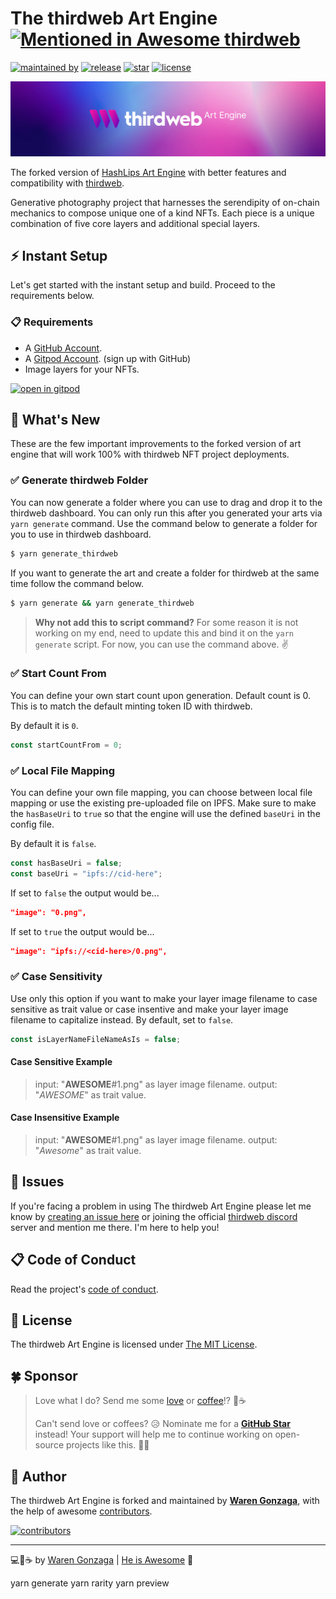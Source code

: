 # The thirdweb Art Engine [![Mentioned in Awesome thirdweb](https://awesome.re/mentioned-badge-flat.svg)](https://github.com/warengonzaga/awesome-thirdweb)

[![maintained by](https://img.shields.io/badge/maintained%20by-Waren%20Gonzaga-blue.svg?longCache=true&style=flat-square)](https://github.com/warengonzaga) [![release](https://img.shields.io/github/release/warengonzaga/thirdweb-art-engine.svg?style=flat-square)](https://github.com/warengonzaga/thirdweb-art-engine/releases) [![star](https://img.shields.io/github/stars/warengonzaga/thirdweb-art-engine.svg?style=flat-square)](https://github.com/warengonzaga/thirdweb-art-engine/stargazers) [![license](https://img.shields.io/github/license/warengonzaga/thirdweb-art-engine.svg?style=flat-square)](https://github.com/warengonzaga/thirdweb-art-engine/blob/main/license)

[![repo banner](.github/img/repo_banner.jpg)](https://github.com/warengonzaga/thirdweb-art-engine)

The forked version of [HashLips Art Engine](https://github.com/HashLips/hashlips_art_engine) with better features and compatibility with [thirdweb](https://thirdweb.com).

Generative photography project that harnesses the serendipity of on-chain mechanics to compose unique one of a kind NFTs. Each piece is a unique combination of five core layers and additional special layers.

## ⚡ Instant Setup

Let's get started with the instant setup and build. Proceed to the requirements below.

### 📋 Requirements

- A [GitHub Account](https://github.com/signup).
- A [Gitpod Account](https://gitpod.io). (sign up with GitHub)
- Image layers for your NFTs.

[![open in gitpod](https://gitpod.io/button/open-in-gitpod.svg)](https://gitpod.io/#github.com/warengonzaga/thirdweb-art-engine)

## 🤔 What's New

These are the few important improvements to the forked version of art engine that will work 100% with thirdweb NFT project deployments.

### ✅ Generate thirdweb Folder

You can now generate a folder where you can use to drag and drop it to the thirdweb dashboard. You can only run this after you generated your arts via `yarn generate` command. Use the command below to generate a folder for you to use in thirdweb dashboard.

```bash
$ yarn generate_thirdweb
```

If you want to generate the art and create a folder for thirdweb at the same time follow the command below.

```bash
$ yarn generate && yarn generate_thirdweb
```

> **Why not add this to script command?**
> For some reason it is not working on my end, need to update this and bind it on the `yarn generate` script.
> For now, you can use the command above. ✌️

### ✅ Start Count From

You can define your own start count upon generation. Default count is 0. This is to match the default minting token ID with thirdweb.

By default it is `0`.

```js
const startCountFrom = 0;
```

### ✅ Local File Mapping

You can define your own file mapping, you can choose between local file mapping or use the existing pre-uploaded file on IPFS. Make sure to make the `hasBaseUri` to `true` so that the engine will use the defined `baseUri` in the config file.

By default it is `false`.

```js
const hasBaseUri = false;
const baseUri = "ipfs://cid-here";
```

If set to `false` the output would be...

```json
"image": "0.png",
```

If set to `true` the output would be...

```json
"image": "ipfs://<cid-here>/0.png",
```

### ✅ Case Sensitivity

Use only this option if you want to make your layer image filename to case sensitive as trait value or case insentive and make your layer image filename to capitalize instead. By default, set to `false`.

```js
const isLayerNameFileNameAsIs = false;
```

#### Case Sensitive Example

> input: "**AWESOME**#1.png" as layer image filename.
> output: "_AWESOME_" as trait value.

#### Case Insensitive Example

> input: "**AWESOME**#1.png" as layer image filename.
> output: "_Awesome_" as trait value.

## 🐛 Issues

If you're facing a problem in using The thirdweb Art Engine please let me know by [creating an issue here](https://github.com/warengonzaga/thirdweb-art-engine/issues/new) or joining the official [thirdweb discord](https://discord.gg/thirdweb) server and mention me there. I'm here to help you!

## 📋 Code of Conduct

Read the project's [code of conduct](./code_of_conduct.md).

## 📃 License

The thirdweb Art Engine is licensed under [The MIT License](https://opensource.org/licenses/MIT).

## 🍀 Sponsor

> Love what I do? Send me some [love](https://github.com/sponsors/warengonzaga) or [coffee](https://buymeacoff.ee/warengonzaga)!? 💖☕
>
> Can't send love or coffees? 😥 Nominate me for a **[GitHub Star](https://stars.github.com/nominate)** instead!
> Your support will help me to continue working on open-source projects like this. 🙏😇

## 📝 Author

The thirdweb Art Engine is forked and maintained by **[Waren Gonzaga](https://github.com/warengonzaga)**, with the help of awesome [contributors](https://github.com/warengonzaga/thirdweb-art-engine/graphs/contributors).

[![contributors](https://contrib.rocks/image?repo=warengonzaga/thirdweb-art-engine)](https://github.com/warengonzaga/thirdweb-art-engine/graphs/contributors)

---

💻💖☕ by [Waren Gonzaga](https://warengonzaga.com) | [He is Awesome](https://www.youtube.com/watch?v=HHrxS4diLew&t=44s) 🙏

yarn generate
yarn rarity
yarn preview
